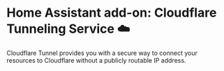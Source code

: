 # Home Assistant add-on: Cloudflare Tunneling Service ☁️

Cloudflare Tunnel provides you with a secure way to connect your resources to Cloudflare without a publicly routable IP address.
